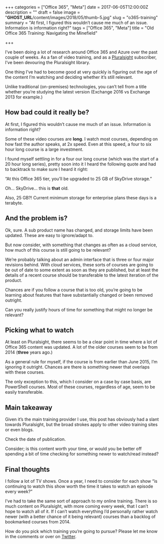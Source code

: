 +++
categories = ["Office 365", "Meta"]
date = 2017-06-05T12:00:00Z
description = ""
draft = false
image = "__GHOST_URL__/content/images/2018/05/thumb-5.jpg"
slug = "o365-training"
summary = "At first, I figured this wouldn’t cause me much of an issue. Information is information right?"
tags = ["Office 365", "Meta"]
title = "Old Office 365 Training: Navigating the Minefield"

+++


I’ve been doing a lot of research around Office 365 and Azure over the past couple of weeks. As a fan of video training, and as a [Pluralsight](https://www.pluralsight.com/) subscriber, I’ve been devouring the Pluralsight library.

One thing I’ve had to become good at very quickly is figuring out the age of the content I’m watching and deciding whether it’s still relevant.

Unlike traditional (on-premises) technologies, you can’t tell from a title whether you’re studying the latest version (Exchange 2016 vs Exchange 2013 for example.)

## **How bad could it really be?**

At first, I figured this wouldn’t cause me much of an issue. Information is information right?

Some of these video courses are **long**. I watch most courses, depending on how fast the author speaks, at 2x speed. Even at this speed, a four to six hour long course is a large investment.

I found myself settling in for a four our long course (which was the start of a 20 hour long series), pretty soon into it I heard the following quote and had to backtrack to make sure I heard it right:

“At this Office 365 tier, you’ll be upgraded to 25 GB of SkyDrive storage.”

Oh… SkyDrive… this is **that** old.

Also, 25 GB?! Current minimum storage for enterprise plans these days is a terabyte.

## **And the problem is?**

Ok, sure. A sub product name has changed, and storage limits have been updated. These are easy to ignore/adapt to.

But now consider, with something that changes as often as a cloud service, how much of this course is still going to be relevant?

We’re probably talking about an admin interface that is three or four major revisions behind. With cloud services, these sorts of courses are going to be out of date to some extent as soon as they are published, but at least the details of a recent course should be transferable to the latest iteration of the product.

Chances are if you follow a course that is too old, you’re going to be learning about features that have substantially changed or been removed outright.

Can you really justify hours of time for something that might no longer be relevant?

## **Picking what to watch**

At least on Pluralsight, there seems to be a clear point in time where a lot of Office 365 content was updated. A lot of the older courses seem to be from 2014 (**three** years ago.)

As a general rule for myself, if the course is from earlier than June 2015, I’m ignoring it outright. Chances are there is something newer that overlaps with these courses.

The only exception to this, which I consider on a case by case basis, are PowerShell courses. Most of these courses, regardless of age, seem to be easily transferable.

## **Main takeaway**

Given it’s the main training provider I use, this post has obviously had a slant towards Pluralsight, but the broad strokes apply to other video training sites or even blogs.

Check the date of publication.

Consider; is this content worth your time, or would you be better off spending a bit of time checking for something newer to watch/read instead?

## **Final thoughts**

I follow a lot of TV shows. Once a year, I need to consider for each show “is continuing to watch this show worth the time it takes to watch an episode every week?”

I’ve had to take the same sort of approach to my online training. There is so much content on Pluralsight, with more coming every week, that I can’t hope to watch all of it. If I can’t watch everything I’d personally rather watch newer (with a better chance of it being relevant) courses than a backlog of bookmarked courses from 2014.

How do you pick which training you’re going to pursue? Please let me know in the comments or over on [Twitter](https://twitter.com/WindosNZ).

